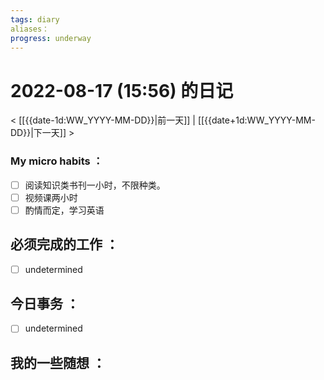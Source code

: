 ```yaml
---
tags: diary
aliases：
progress: underway
---
```

# 2022-08-17 (15:56) 的日记
< [[{{date-1d:WW_YYYY-MM-DD}}|前一天]] | [[{{date+1d:WW_YYYY-MM-DD}}|下一天]] >

### My micro habits ：
- [ ] 阅读知识类书刊一小时，不限种类。
- [ ] 视频课两小时
- [ ] 酌情而定，学习英语

## 必须完成的工作 ：
- [ ] undetermined

## 今日事务 ：
- [ ] undetermined

## 我的一些随想 ：
